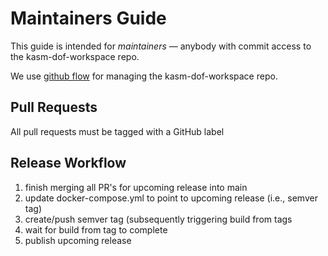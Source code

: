 # Maintainers Guide

This guide is intended for *maintainers* — anybody with commit access to the kasm-dof-workspace repo.

We use [github flow](https://docs.github.com/en/get-started/quickstart/github-flow) for
managing the kasm-dof-workspace repo.

## Pull Requests

All pull requests must be tagged with a GitHub label

## Release Workflow

1. finish merging all PR's for upcoming release into main
2. update docker-compose.yml to point to upcoming release (i.e., semver tag)
3. create/push semver tag (subsequently triggering build from tags
4. wait for build from tag to complete
5. publish upcoming release


